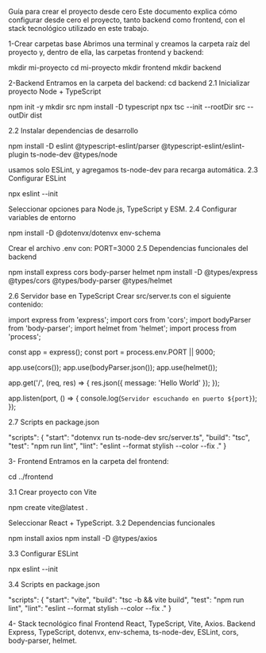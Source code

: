 Guía para crear el proyecto desde cero
Este documento explica cómo configurar desde cero el proyecto, tanto backend como frontend, con el stack tecnológico utilizado en este trabajo.

1️-Crear carpetas base
Abrimos una terminal y creamos la carpeta raíz del proyecto y, dentro de ella, las carpetas frontend y backend:

mkdir mi-proyecto
cd mi-proyecto
mkdir frontend
mkdir backend

2-Backend
Entramos en la carpeta del backend:
cd backend
2.1 Inicializar proyecto Node + TypeScript

npm init -y
mkdir src
npm install -D typescript
npx tsc --init --rootDir src --outDir dist

2.2 Instalar dependencias de desarrollo

npm install -D eslint @typescript-eslint/parser @typescript-eslint/eslint-plugin ts-node-dev @types/node

usamos solo ESLint, y agregamos ts-node-dev para recarga automática.
2.3 Configurar ESLint

npx eslint --init

Seleccionar opciones para Node.js, TypeScript y ESM.
2.4 Configurar variables de entorno

npm install -D @dotenvx/dotenvx env-schema

Crear el archivo .env con:
PORT=3000
2.5 Dependencias funcionales del backend

npm install express cors body-parser helmet
npm install -D @types/express @types/cors @types/body-parser @types/helmet

2.6 Servidor base en TypeScript
Crear src/server.ts con el siguiente contenido:

import express from 'express';
import cors from 'cors';
import bodyParser from 'body-parser';
import helmet from 'helmet';
import process from 'process';

const app = express();
const port = process.env.PORT || 9000;

app.use(cors());
app.use(bodyParser.json());
app.use(helmet());

app.get('/', (req, res) => {
  res.json({ message: 'Hello World' });
});

app.listen(port, () => {
  console.log(`Servidor escuchando en puerto ${port}`);
});

2.7 Scripts en package.json

"scripts": {
  "start": "dotenvx run ts-node-dev src/server.ts",
  "build": "tsc",
  "test": "npm run lint",
  "lint": "eslint --format stylish --color --fix ."
}

3- Frontend
Entramos en la carpeta del frontend:

cd ../frontend

3.1 Crear proyecto con Vite

npm create vite@latest .

Seleccionar React + TypeScript.
3.2 Dependencias funcionales

npm install axios
npm install -D @types/axios

3.3 Configurar ESLint

npx eslint --init

3.4 Scripts en package.json

"scripts": {
  "start": "vite",
  "build": "tsc -b && vite build",
  "test": "npm run lint",
  "lint": "eslint --format stylish --color --fix ."
}

4- Stack tecnológico final
Frontend
React, TypeScript, Vite, Axios.
Backend
Express, TypeScript, dotenvx, env-schema, ts-node-dev, ESLint, cors, body-parser, helmet.


